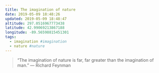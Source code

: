 ```yaml
---
title: The imagination of nature
date: 2019-05-09 18:48:26
updated: 2019-05-09 18:48:47
altitude: 297.0516967773438
latitude: 42.99069213867188
longitude: -89.56598815451301
tags:
  - imagination #imagination
  - nature #nature
---
```

> “The imagination of nature is far, far greater than the imagination of man.”
> — Richard Feynman